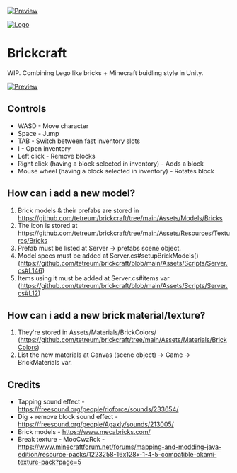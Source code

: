 [![Preview](https://github.com/tetreum/brickcraft/raw/main/Preview/preview.gif)](https://github.com/tetreum/brickcraft/raw/main/Preview/preview.gif)

[![Logo](https://github.com/tetreum/brickcraft/raw/main/Assets/Textures/Logo.png)](https://github.com/tetreum/brickcraft/raw/main/Assets/Textures/Logo.png)

# Brickcraft

WIP. Combining Lego like bricks + Minecraft buidling style in Unity.

[![Preview](https://github.com/tetreum/brickcraft/raw/main/Preview/1.png)](https://github.com/tetreum/brickcraft/raw/main/Preview/1.png)

## Controls

- WASD - Move character
- Space - Jump
- TAB - Switch between fast inventory slots
- I - Open inventory
- Left click - Remove blocks
- Right click (having a block selected in inventory) - Adds a block
- Mouse wheel (having a block selected in inventory) - Rotates block


## How can i add a new model?

1. Brick models & their prefabs are stored in https://github.com/tetreum/brickcraft/tree/main/Assets/Models/Bricks
2. The icon is stored at https://github.com/tetreum/brickcraft/tree/main/Assets/Resources/Textures/Bricks
3. Prefab must be listed at Server -> prefabs scene object.
4. Model specs must be added at Server.cs#setupBrickModels() (https://github.com/tetreum/brickcraft/blob/main/Assets/Scripts/Server.cs#L146)
2. Items using it must be added at Server.cs#items var (https://github.com/tetreum/brickcraft/blob/main/Assets/Scripts/Server.cs#L12)

## How can i add a new brick material/texture?

1. They're stored in Assets/Materials/BrickColors/ (https://github.com/tetreum/brickcraft/tree/main/Assets/Materials/BrickColors)
2. List the new materials at Canvas (scene object) -> Game -> BrickMaterials var.

## Credits

- Tapping sound effect - https://freesound.org/people/rioforce/sounds/233654/
- Dig + remove block sound effect - https://freesound.org/people/Agaxly/sounds/213005/
- Brick models - https://www.mecabricks.com/
- Break texture - MooCwzRck - https://www.minecraftforum.net/forums/mapping-and-modding-java-edition/resource-packs/1223258-16x128x-1-4-5-compatible-okami-texture-pack?page=5